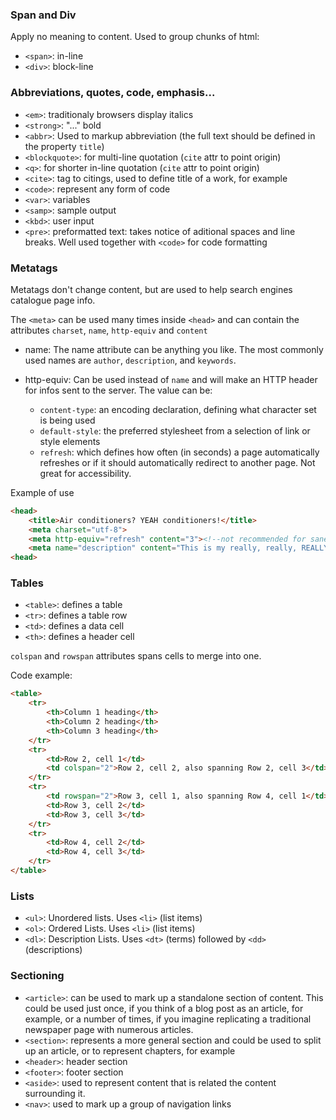 ### Span and Div
Apply no meaning to content. Used to group chunks of html:

* `<span>`: in-line
* `<div>`: block-line

### Abbreviations, quotes, code, emphasis...

* `<em>`: traditionaly browsers display italics
* `<strong>`: "..." bold
* `<abbr>`: Used to markup abbreviation (the full text should be defined in the property `title`)
* `<blockquote>`: for multi-line quotation (`cite` attr to point origin)
* `<q>`: for shorter in-line quotation (`cite` attr to point origin)
* `<cite>`: tag to citings, used to define title of a work, for example
* `<code>`: represent any form of code
* `<var>`: variables
* `<samp>`: sample output
* `<kbd>`: user input
* `<pre>`: preformatted text: takes notice of aditional spaces and line breaks. Well used together with `<code>` for code formatting


### Metatags
Metatags don't change content, but are used to help search engines catalogue page info.

The `<meta>` can be used many times inside `<head>` and can contain the attributes `charset`, `name`, `http-equiv` and `content`

* name: The name attribute can be anything you like. The most commonly used names are `author`, `description`, and `keywords`.

* http-equiv: Can be used instead of `name` and will make an HTTP header for infos sent to the server. The value can be:

  * `content-type`: an encoding declaration, defining what character set is being used
  * `default-style`: the preferred stylesheet from a selection of link or style elements
  * `refresh`: which defines how often (in seconds) a page automatically refreshes or if it should automatically redirect to another page. Not great for accessibility.

Example of use
```html
<head>
    <title>Air conditioners? YEAH conditioners!</title>
    <meta charset="utf-8">
    <meta http-equiv="refresh" content="3"><!--not recommended for sane people-->
    <meta name="description" content="This is my really, really, REALLY exciting web page about air conditioners">
<head>
```

### Tables

* `<table>`: defines a table
* `<tr>`: defines a table row
* `<td>`: defines a data cell
* `<th>`: defines a header cell

`colspan` and `rowspan` attributes spans cells to merge into one.

Code example:
```html
<table>
    <tr>
        <th>Column 1 heading</th>
        <th>Column 2 heading</th>
        <th>Column 3 heading</th>
    </tr>
    <tr>
        <td>Row 2, cell 1</td>
        <td colspan="2">Row 2, cell 2, also spanning Row 2, cell 3</td>
    </tr>
    <tr>
        <td rowspan="2">Row 3, cell 1, also spanning Row 4, cell 1</td>
        <td>Row 3, cell 2</td>
        <td>Row 3, cell 3</td>
    </tr>
    <tr>
        <td>Row 4, cell 2</td>
        <td>Row 4, cell 3</td>
    </tr>
</table>
```

### Lists

* `<ul>`: Unordered lists. Uses `<li>` (list items)
* `<ol>`: Ordered Lists. Uses `<li>` (list items)
* `<dl>`: Description Lists. Uses `<dt>` (terms) followed by `<dd>` (descriptions)

### Sectioning

* `<article>`: can be used to mark up a standalone section of content. This could be used just once, if you think of a blog post as an article, for example, or a number of times, if you imagine replicating a traditional newspaper page with numerous articles.
* `<section>`: represents a more general section and could be used to split up an article, or to represent chapters, for example
* `<header>`: header section
* `<footer>`: footer section
* `<aside>`: used to represent content that is related the content surrounding it.
* `<nav>`: used to mark up a group of navigation links